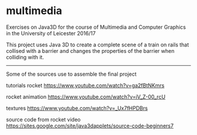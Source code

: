 # multimedia

Exercises on Java3D for the course of Multimedia and Computer Graphics in the University of Leicester 2016/17

This project uses Java 3D to create a complete scene of a train on rails that collised with a barrier and changes the properties of the barrier when colliding with it.

---

Some of the sources use to assemble the final project

tutorials
rocket
https://www.youtube.com/watch?v=ga2fBtNKmrs

rocket animation
https://www.youtube.com/watch?v=iV_Z-00_rcU

textures
https://www.youtube.com/watch?v=_Ux7fHPDBrs

source code from rocket video
https://sites.google.com/site/java3dapplets/source-code-beginners7
